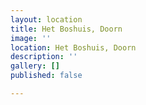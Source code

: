 ```yaml
---
layout: location
title: Het Boshuis, Doorn
image: ''
location: Het Boshuis, Doorn
description: ''
gallery: []
published: false

---
```

